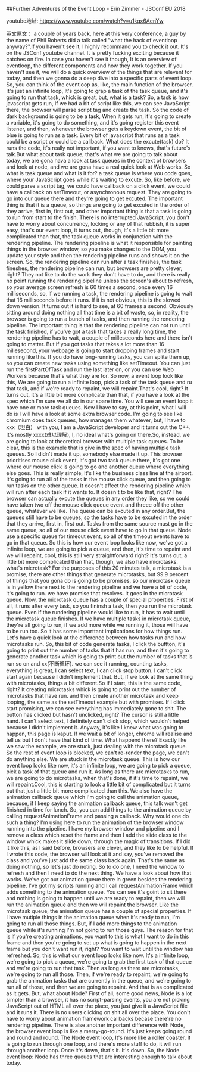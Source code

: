 ##Further Adventures of the Event Loop - Erin Zimmer - JSConf EU 2018

youtube地址: https://www.youtube.com/watch?v=u1kqx6AenYw

英文原文：
a couple of years back, here at this very conference, a guy by the name of Phil Roberts did a talk called "what the hack of eventloop anyway?".if you haven't see it, I highly recommand you to check it out. It's on the JSConf youtube channel. It is pretty fucking exciting because it catches on fire. In case you haven't see it though, It is an overview of eventloop, the different components and how they work together. If you haven't see it, we will do a quick overview of the things that are relevent for today, and then we gonna do a deep dive into a specific parts of event loop. So, you can think of the eventloop as, like, the main function of the browser. It's just an infinite loop, It's going to grap a task of the task queue, and it's going to run that task, whick is great, but, what is a task? So, a task is how javascript gets run, If we had a bit of script like this, we can see JavaScript there, the browser will parse script tag and create the task. So the code of dark background is going to be a task, When it gets run, it's going to create a variable, it's going to do something, and it's going register this event listener, and then, whenever the browser gets a keydown event, the bit of blue is going to run as a task. Every bit of javascript that runs as a task could be a script or could be a callback.
What does the excute(task) do? It runs the code, it's really not important, if you want to knows, that's future's talk.But what about task queue, that's what we are going to talk about today, we are gona hava a look at task queues in the context of browsers and look at node, and we are gona have a real quick look at Web works. So what is task queue and what is it for? a task queue is where you code goes, where your JavaScript goes while it's waiting to excute. So, like before, we could parse a script tag, we could have callback on a click event, we could have a callback on setTimeout, or asynchronous request. They are going to go into our queue there and they're going to get excuted. The important thing is that it is a queue, so things are going to get excuted in the order of they arrive, first in, first out, and other important thing is that a task is going to run from start to the finish. There is no interrupted JavaScript, you don't have to worry about concurrency, locking or any of that rubbish, it is super easy, that's our event loop, it turns out, though, it's a little bit more complicated than that, the task queue works in conjunction with the rendering pipeline. The rendering pipeline is what it responsible for painting things in the browser window, so you make changes to the DOM, you update your style and then the rendering pipeline runs and shows it on the screen. So, the rendering pipeline can run after a task finishes, the task fineshes, the rendering pipeline can run, but browsers are pretty clever, right? They not like to do the work they don't have to do, and there is really no point running the rendering pipeline unless the screen's about to refresh, so your average screen refresh is 60 times a second, once every 16 milliseconds, so, if we running a task, the rendering pipeline is going to wait that 16 milliseconds before it runs. If it is not obvious, this is the slowed down version. It turns out it is hard to see, at 60 frames a second. Obviously sitting around doing nothing all that time is a bit of waste, so, in reality, the browser is going to run a bunch of tasks, and then running the rendering pipeline. The important thing is that the rendering pipeline can not run until the task finished, if you've got a task that takes a really long time, the rendering pipeline has to wait, a couple of milleseconds here and there isn't going to matter. But if you got tasks that takes a lot more than 16 millesecond, your webpage is going to start dropping frames and start running like this. If you do have long-running tasks, you can splite them up, so you can create new tasks using something like setTimeout. You can just run the firstPartOfTask and run the last later on, or you can use Web Workers because that's what they are for. So now, a event loop look like this, We are going to run a infinite loop, pick a task of the task queue and ru that task, and if we're ready to repaint, we will repaint.That's cool, right?
It turns out, it's a little bit more complicate than that, if you have a look at the spec which I'm sure we all do in our spare time. You will see an event loop it have one or more task queues. Now I have to say, at this point, what I will do is I will have a look at some extra browser code. I'm going to see like chromium does task queues, how manages them whatever, but, I have to xxx（坦白） with you, I am a JavaScript developer and it turns out the C++. It's mostly xxxx(难以理解), I, no ideal what's going on there.So, instead, we are going to look at theoretical browser with multiple task queues. To be clear, this is the example that is give in the spec of having multiple task queues. So I didn't made it up, somebody else made it up. This browser prioritises mouse click event, It's got two task queue there, it's got one where our mouse click is going to go and another queue where everything else goes. This is really simple, It's like the business class line at the airport. It's going to run all of the tasks in the mouse click queue, and then going to run tasks on the other queue. It doesn't affect the rendering pipeline which will run after each task if it wants to. It doesn't to be like that, right? The browser can  actually excute the queues in any order they like, so we could have taken two off the mouse click queue event and threee off the other queue, whatever we like. The queue can be excuted in any order.But, the queues still have to be queues, so the tasks have to be excuted in the order that they arrive, first in, first out. Tasks from the same source must go in the same queue, so all of our mouse click event have to go in that queue. Node use a specific queue for timeout event, so all of the timeout events have to go in that queue. So this is how our event loop looks like now, we've got a infinite loop, we are going to pick a queue, and then, it's time to repaint and we will repaint, cool, this is still very straightforward right? It's turns out, a little bit more complicated than that, though, we also have microtasks.
what's microtask? For the purposes of this 20 minutes talk, a microtask is a promise, there are other things that generate microtasks, but 99.9 percent of things that you gona do is going to be promises, so our microtask queue is in yellow there next to the rendering pipeline and we have a bit of code, it's going to run. we have promise that resolves. It goes in the microtask queue. Now, the microtask queue has a couple of special properties. First of all, it runs after every task, so you fininsh a task, then you run the microtask queue. Even if the rundering pipeline would like to run, it has to wait until the microtask queue finishes. If we have multiple tasks in microtask queue, they're all going to run, if we add more while we running it, those will have to be run too. So it has some importtant implications for how things run. Let's have a quick look at the difference between how tasks run and how microtasks run. So, this bit of code generate tasks, I click the buttton, it's going to print out the number of tasks that it has run, and then it's going to generate another task which is going to print out the number of tasks that is run so on and xx(不断循环). we can see it running, counting tasks, everything is great, I can select text, I can click stop button. I can't click start again because I didn't implement that. But, if we look at the same thing with microtasks, things a bit different.So if I start, this is the same code, right? It creating microtasks whick is going to print out the number of microtasks that have run. and then create another microtask and keep looping, the same as the setTimeout example but with promises. If I click start promising, we can see everything has immediately gone to shit. The button has clicked but hasn't unclicked, right? The cursor is still a little hand. I can't select text, I definitely can't click stop, which wouldn't helped because I didn't implement it. Anyway, it's like I knew what was going to happen, this page is kaput. If we wait a bit of longer, chrome will realise and tell us but I don't have that kind of time.
What happend there? Exactly like we saw the example, we are stuck, just dealing with the microtask queue. So the rest of event loop is blocked, we can't re-render the page, we can't do anything else. We are stuck in the microtask queue. 
This is how our event loop looks like now, it's an infinite loop, we are going to pick a queue, pick a task of that queue and run it. As long as there are microtasks to run, we are going to do microtasks, when that's done, if it's time to repaint, we will repaint.Cool, this is starting to look a little bit of complicated but it turns out that just a little bit more complicated than this. We also have the animation callback queue which I'm going to call the animation queue, because, if I keep saying the animation callback queue, this talk won't get finished in time for lunch. So, you can add things to the animation queue by calling requestAnimationFrame and passing a callback. Why would one do such a thing? I'm using here to run the animation of the browser window running into the pipeline. I have my browser window and pipeline and I remove a class which reset the frame and then I add the slide class to the window whick makes it slide down, through the magic of transitions.
If I did it like this, as I said before, browsers are clever, and they like to be helpful. If I wrote this code, the browser will look at it and say, you've removed the class and you've just add the same class back again. That's the same as doing nothing, so let's just do noting. So to do one, I need the window to refresh and then I need to do the next thing. We have a look about how that works. We've got our animation queue there in green besides the rendering pipeline. I've got my scripts running and I call requestAnimationFrame which adds something to the animation queue. You can see it's goint to sit there and nothing is going to happen until we are ready to repaint, then we will run the animation queue and then we will repaint the browser. Like the microtask queue, the animation queue has a couple of special properties. If I have mutiple things in the animation queue when it's ready to run, I'm going to run all those things. But, if I add more things to the animation queue while it's running I'm not going to run those guys. The reason for that is if you're creating animations, you want to this is what I want to do in this frame and then you're going to set up what is going to happen in the next frame but you don't want run it, right? You want to wait until the window has refreshed.
So, this is what our event loop looks like now. It's a infinite loop, we're going to pick a queue, we're going to grab the first task of that queue and we're going to run that task. Then as long as there are microtasks, we're going to run all those. Then, if we're ready to repaint, we're going to grab the animation tasks that are currently in the queue, and we're going to run all of those, and then we are going to repaint. And that is as complicated as it gets.
But, what about Node? First of all, some good news, Node is a lot simpler than a browser, it has no script-parsing events, you are not picking JavaScript out of HTML all over the place, you just give it a JavaScript file and it runs it. There is no users clicking on shit all over the place. You don't have to worry about animation framework callbacks becase there're no rendering pipeline. There is alse another important difference with Node, the browser event loop is like a merry-go-round. It's just keeps going round and round and round. The Node event loop, It's more like a roller coaster. It is going to run through one loop, and there's more stuff to do, it will run through another loop. Once it's down, that's it. It's down.
So, the Node event loop: Node has three queues that are interesting enough to talk about today. 